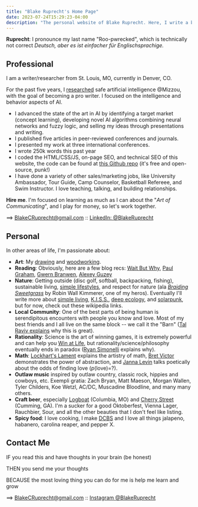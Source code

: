```yaml
---
title: "Blake Ruprecht's Home Page"
date: 2023-07-24T15:29:23-04:00
description: "The personal website of Blake Ruprecht. Here, I write a blog, showcase my safe artificial intelligence research, display some ink drawings and woodworking, and generally give the web information about me."
---
```


**Ruprecht**: I pronounce my last name "Roo-pwrecked", which is technically not correct *Deutsch, aber es ist einfacher f&uuml;r Englischsprachige.*

## Professional
I am a writer/researcher from St. Louis, MO, currently in Denver, CO.

For the past five years, I [researched](/research) safe artificial intelligence @Mizzou, with the goal of becoming a pro writer. I focused on the intelligence and behavior aspects of AI.

- I advanced the state of the art in AI by identifying a target market (concept learning), developing novel AI algorithms combining neural networks and fuzzy logic, and selling my ideas through presentations and writing.
- I published five articles in peer-reviewed conferences and journals.
- I presented my work at three international conferences.
- I wrote 250k words this past year
- I coded the HTML/CSS/JS, on-page SEO, and technical SEO of this website, the code can be found at [this Github repo](https://github.com/blakeruprecht/blakeruprecht.github.io) (it's free and open-source, punk!)
- I have done a variety of other sales/marketing jobs, like University Ambassador, Tour Guide, Camp Counselor, Basketball Refereee, and Swim Instructor. I love teaching, talking, and building relationships.

**Hire me**. I'm focused on learning as much as I can about the "*Art of Communicating*", and I play for money, so let's work together.

==> [BlakeCRuprecht@gmail.com](mailto:blakecruprecht@gmail.com) :: [LinkedIn: @BlakeRuprecht](https://linkedin.com/in/blakeruprecht)

## Personal
In other areas of life, I'm passionate about:
- **Art**: My [drawing](/drawing) and [woodworking](/woodwork).
- **Reading**: Obviously, here are a few blog recs: [Wait But Why](https://waitbutwhy.com), [Paul Graham](https://paulgraham.com), [Gwern Branwen](https://gwern.net), [Alexey Guzey](https://guzey.com/)
- **Nature**: Getting outside (disc golf, softball, backpacking, fishing), sustainable living, [simple lifestyles](https://mnmlist.com/brew/), and respect for nature (ala [*Braiding Sweetgrass*](https://www.robinwallkimmerer.com/books) by Robin Wall Kimmerer, one of my heros). Eventually I'll write more about [simple living](https://en.wikipedia.org/wiki/Simple_living), [K.I.S.S.](https://en.wikipedia.org/wiki/KISS_principle), [deep ecology](https://en.wikipedia.org/wiki/Deep_ecology), and [solarpunk](https://en.wikipedia.org/wiki/Solarpunk), but for now, check out these wikipedia links.
- **Local Community**: One of the best parts of being human is serendipitous encounters with people you know and love. Most of my best friends and I all live on the same block -- we call it the "Barn" ([Tal Raviv explains](https://speakerdeck.com/talraviv/more-constraints-please) why this is great).
- **Rationality**: Science is the art of winning games, it is extremely powerful and can help you [Win at Life](https://www.lesswrong.com/tag/the-science-of-winning-at-life-sequence), but rationality/science/philosophy eventually ends in paradox ([Ryan Simonelli](https://absoluteirony.wordpress.com/wp-content/uploads/2014/09/talking-in-circles-20161.pdf) explains why).
- **Math**: [Lockhart's Lament](/https://worrydream.com/refs/Lockhart_2002_-_A_Mathematician's_Lament.pdf) explains the artistry of math, [Bret Victor](https://worrydream.com/LadderOfAbstraction/) demonstrates the power of abstraction, and [Janna Levin](https://www.themarginalian.org/2016/08/16/life-on-a-mobius-janna-levin-moth/) talks poetically about the odds of finding love (*p*(love)=?).
- **Outlaw music** inspired by outlaw country, classic rock, hippies and cowboys, etc. Exempli gratia: Zach Bryan, Matt Maeson, Morgan Wallen, Tyler Childers, Koe Wetzl, AC/DC, Muscadine Bloodline, and many many others.
- **Craft beer**, especially [Logboat](https://www.logboatbrewing.com/) (Columbia, MO) and [Cherry Street](https://cherrystreetbrewing.com/) (Cumming, GA). I'm a sucker for a good Oktoberfest, Vienna Lager, Rauchbier, Sour, and all the other beauties that I don't feel like listing.
- **Spicy food**: I love cooking, I make [DCBS](/blog/dcbs) and I love all things jalapeno, habanero, carolina reaper, and pepper X.


## Contact Me
IF you read this and have thoughts in your brain (be honest)

THEN you send me your thoughts

BECAUSE the most loving thing you can do for me is help me learn and grow

==> [BlakeCRuprecht@gmail.com](mailto:blakecruprecht@gmail.com) :: [Instagram @BlakeRuprecht](https://instagram.com/blakeruprecht)
